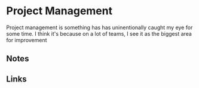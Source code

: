 # Project Management

Project management is something has has uninentionally caught my eye for some time. I think it's because on a lot of teams, I see it as the biggest area for improvement

## Notes

## Links
